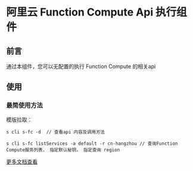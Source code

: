# 阿里云 Function Compute Api 执行组件


## 前言

通过本组件，您可以无配置的执行 Function Compute 的相关api

## 使用

### 最简使用方法

模版拉取：

```
s cli s-fc -d  // 查看api 内容及调用方法
```

```
s cli s-fc listServices -a default -r cn-hangzhou // 查询Function Compute服务列表， 指定默认秘钥， 指定查询 region
```
[更多文档查看](doc/index.html)

